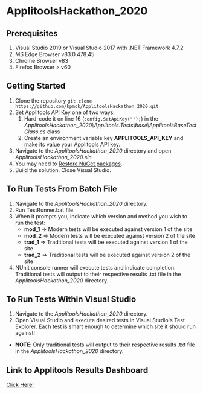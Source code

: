 # ApplitoolsHackathon_2020
## Prerequisites
1. Visual Studio 2019 or Visual Studio 2017 with .NET Framework 4.7.2
2. MS Edge Browser v83.0.478.45
3. Chrome Browser v83
4. Firefox Browser > v60

## Getting Started
1. Clone the repository `git clone https://github.com/kpmck/ApplitoolsHackathon_2020.git`
2. Set Applitools API Key one of two ways: 
    1. Hard-code it on line 16 (`config.SetApiKey("");`) in the *ApplitoolsHackathon_2020\Applitools.Tests\base\ApplitoolsBaseTestClass.cs* class 
    2. Create an environment variable key **APPLITOOLS_API_KEY** and make its value your Applitools API key.
3. Navigate to the *ApplitoolsHackathon_2020* directory and open *ApplitoolsHackathon_2020.sln* 
4. You may need to [Restore NuGet packages](https://docs.microsoft.com/en-us/nuget/consume-packages/package-restore#:~:text=Enable%20package%20restore%20by%20choosing,and%20select%20Restore%20NuGet%20Packages.).
5. Build the solution. Close Visual Studio.

## To Run Tests From Batch File
1. Navigate to the *ApplitoolsHackathon_2020* directory.
2. Run TestRunner.bat file.
3. When it prompts you, indicate which version and method you wish to run the test:
    - **mod_1** => Modern tests will be executed against version 1 of the site
    - **mod_2** => Modern tests will be executed against version 2 of the site
    - **trad_1** => Traditional tests will be executed against version 1 of the site
    - **trad_2** => Traditional tests will be executed against version 2 of the site
4. NUnit console runner will execute tests and indicate completion. Traditional tests will output to their respective results .txt file in the *ApplitoolsHackathon_2020* directory.  
  
## To Run Tests Within Visual Studio
1. Navigate to the *ApplitoolsHackathon_2020* directory.
2. Open Visual Studio and execute desired tests in Visual Studio's Test Explorer. Each test is smart enough to determine which site it should run against!
- **NOTE**: Only traditional tests will output to their respective results .txt file in the *ApplitoolsHackathon_2020* directory.

## Link to Applitools Results Dashboard
[Click Here!](https://eyes.applitools.com/app/test-results/00000251810797155971?accountId=Zsy_AH1idUW9od97n7Ui9Q~~&display=gallery&top=00000251810797101103%286%29)
